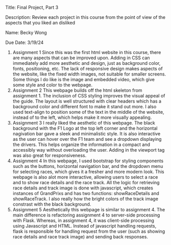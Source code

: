 Title: Final Project, Part 3

Description: Review each project in this course from the point of view of the aspects that you liked an disliked

Name: Becky Wong

Due Date: 3/19/24

1. Assignment 1
Since this was the first html website in this course, there are many aspects that can be improved upon. Adding in CSS can immediately add more aesthetic and design, just as background color, fonts, positioning, etc. The lack of responsive design makes aspects of the website, like the fixed width images, not suitable for smaller screens. Some things I do like is the image and embedded video, which give some style and color to the webpage. 
2. Assignment 2
This webpage builds off the html skeleton from assignment 1. The inclusion of CSS styling improves the visual appeal of the guide. The layout is well structured with clear headers which has a background color and different font to make it stand out more. I also used text-align to position some of the text in the middle of the website, instead of to the left, which helps make it more visually appealing. 
3. Assignment 3
I really liked the aesthetic of this webpage. The black background with the F1 Logo at the top left corner and the horizontal nagivation bar gave a sleek and minimalistic style. It is also interactive as the user can hover over the F1 team and see a dropdown displaying the drivers. This helps organize the information in a compact and accessibly way without overloading the user. Adding in the viewport tag was also great for responsiveness.
4. Assignment 4
In this webpage, I used bootstrap for styling components such as the buttons, horizontal navigation bar, and the dropdown menu for selecting races, which gives it a fresher and more modern look. This webpage is also alot more interactive, allowing users to select a race and to show race details and the race track. All the logic for retrieving race details and track image is done with javascript, which creates instances of GrandPrixs and has two functions: showRaceDetails and showRaceTrack. I also really how the bright colors of the track image constrast with the black background.
5. Assignment 5
Aesthetically this webpage is similar to assignment 4. The main difference is refactoring assignment 4 to server-side processing with Flask. Whereas, in assignment 4, it was client-side processing using Javascript and HTML. Instead of javascript handling requests, flask is responsible for handling request from the user (such as showing race details and race track image) and sending back responses.